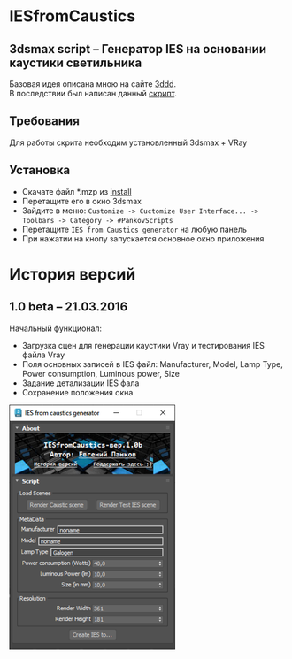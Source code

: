 # IESfromCaustics
## 3dsmax script – Генератор IES на основании каустики светильника

Базовая идея описана мною на сайте [3ddd](https://3ddd.ru/blog/post/ies_dlia_nakladnykh_tochiechnykh_svietil_nikov_na_osnovie_sfierichieskoi_proiektsii_kaustiki).  
В последствии был написан данный [скрипт](https://3ddd.ru/blog/post/skript_dlia_sozdaniia_ies_dlia_vstroiennykh_svietil_nikov_na_osnovie_sfierichieskoi_proiektsii_kaustiki).

## Требования
Для работы скрита необходим установленный 3dsmax + VRay

## Установка
* Скачате файл *.mzp из [install](./install/)
* Перетащите его в окно 3dsmax
* Зайдите в меню: ```Customize -> Cuctomize User Interface... -> Toolbars -> Category -> #PankovScripts```
* Перетащите ```IES from Caustics generator``` на любую панель
* При нажатии на кнопу запускается основное окно приложения


# История версий

## 1.0 beta – 21.03.2016
Начальный функционал:
* Загрузка сцен для генерации каустики Vray и тестирования IES файла Vray
* Поля основных записей в IES файл: Manufacturer, Model, Lamp Type, Power consumption, Luminous power, Size
* Задание детализации IES фала
* Сохранение положения окна

<img src="./docs/v1.0b/v1.0b main window.png" alt="main window" width="300"/>